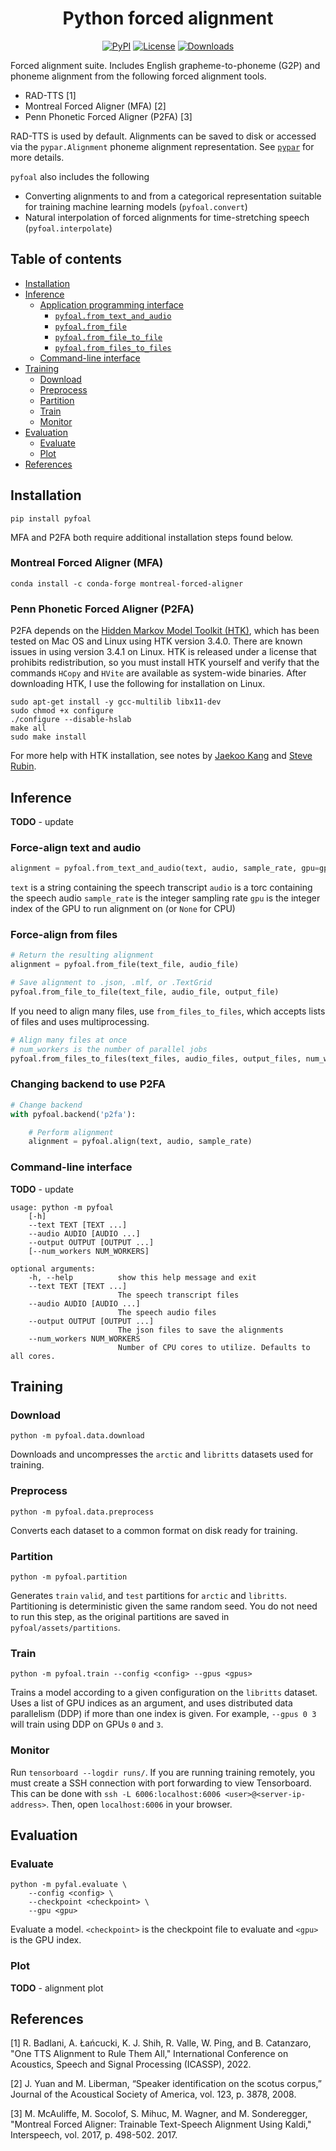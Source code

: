 <h1 align="center">Python forced alignment</h1>
<div align="center">

[![PyPI](https://img.shields.io/pypi/v/pyfoal.svg)](https://pypi.python.org/pypi/pyfoal)
[![License](https://img.shields.io/badge/License-MIT-blue.svg)](https://opensource.org/licenses/MIT)
[![Downloads](https://pepy.tech/badge/pyfoal)](https://pepy.tech/project/pyfoal)

</div>

Forced alignment suite. Includes English grapheme-to-phoneme (G2P) and
phoneme alignment from the following forced alignment tools.
 - RAD-TTS [1]
 - Montreal Forced Aligner (MFA) [2]
 - Penn Phonetic Forced Aligner (P2FA) [3]

RAD-TTS is used by default. Alignments can be saved to disk or accessed via the
`pypar.Alignment` phoneme alignment representation. See
[`pypar`](https://github.com/maxrmorrison/pypar) for more details.

`pyfoal` also includes the following
 - Converting alignments to and from a categorical representation
   suitable for training machine learning models (`pyfoal.convert`)
 - Natural interpolation of forced alignments for time-stretching speech
   (`pyfoal.interpolate`)


## Table of contents

- [Installation](#installation)
- [Inference](#inference)
    * [Application programming interface](#application-programming-interface)
        * [`pyfoal.from_text_and_audio`](#pyfoalfrom_text_and_audio)
        * [`pyfoal.from_file`](#pyfoalfrom_file)
        * [`pyfoal.from_file_to_file`](#pyfoalfrom_file_to_file)
        * [`pyfoal.from_files_to_files`](#pyfoalfrom_files_to_files)
    * [Command-line interface](#command-line-interface)
- [Training](#training)
    * [Download](#download)
    * [Preprocess](#preprocess)
    * [Partition](#partition)
    * [Train](#train)
    * [Monitor](#monitor)
- [Evaluation](#evaluation)
    * [Evaluate](#evaluate)
    * [Plot](#plot)
- [References](#references)


## Installation

`pip install pyfoal`

MFA and P2FA both require additional installation steps found below.


### Montreal Forced Aligner (MFA)

`conda install -c conda-forge montreal-forced-aligner`


### Penn Phonetic Forced Aligner (P2FA)

P2FA depends on the
[Hidden Markov Model Toolkit (HTK)](http://htk.eng.cam.ac.uk/), which has been
tested on Mac OS and Linux using HTK version 3.4.0. There are known issues in
using version 3.4.1 on Linux. HTK is released under a license that prohibits
redistribution, so you must install HTK yourself and verify that the commands
`HCopy` and `HVite` are available as system-wide binaries. After downloading
HTK, I use the following for installation on Linux.

```
sudo apt-get install -y gcc-multilib libx11-dev
sudo chmod +x configure
./configure --disable-hslab
make all
sudo make install
```

For more help with HTK installation, see notes by
[Jaekoo Kang](https://github.com/jaekookang/p2fa_py3#install-htk) and
[Steve Rubin](https://github.com/ucbvislab/p2fa-vislab#install-htk-34-note-341-will-not-work-get-htk-here).


## Inference

**TODO** - update

### Force-align text and audio

```python
alignment = pyfoal.from_text_and_audio(text, audio, sample_rate, gpu=gpu)
```

`text` is a string containing the speech transcript
`audio` is a torc containing the speech audio
`sample_rate` is the integer sampling rate
`gpu` is the integer index of the GPU to run alignment on (or `None` for CPU)


### Force-align from files

```python
# Return the resulting alignment
alignment = pyfoal.from_file(text_file, audio_file)

# Save alignment to .json, .mlf, or .TextGrid
pyfoal.from_file_to_file(text_file, audio_file, output_file)
```

If you need to align many files, use `from_files_to_files`, which accepts
lists of files and uses multiprocessing.

```python
# Align many files at once
# num_workers is the number of parallel jobs
pyfoal.from_files_to_files(text_files, audio_files, output_files, num_workers)
```


### Changing backend to use P2FA

```python
# Change backend
with pyfoal.backend('p2fa'):

    # Perform alignment
    alignment = pyfoal.align(text, audio, sample_rate)
```


### Command-line interface

**TODO** - update

```
usage: python -m pyfoal
    [-h]
    --text TEXT [TEXT ...]
    --audio AUDIO [AUDIO ...]
    --output OUTPUT [OUTPUT ...]
    [--num_workers NUM_WORKERS]

optional arguments:
    -h, --help          show this help message and exit
    --text TEXT [TEXT ...]
                        The speech transcript files
    --audio AUDIO [AUDIO ...]
                        The speech audio files
    --output OUTPUT [OUTPUT ...]
                        The json files to save the alignments
    --num_workers NUM_WORKERS
                        Number of CPU cores to utilize. Defaults to all cores.
```


## Training

### Download

`python -m pyfoal.data.download`

Downloads and uncompresses the `arctic` and `libritts` datasets used for training.


### Preprocess

`python -m pyfoal.data.preprocess`

Converts each dataset to a common format on disk ready for training.


### Partition

`python -m pyfoal.partition`

Generates `train` `valid`, and `test` partitions for `arctic` and `libritts`.
Partitioning is deterministic given the same random seed. You do not need to
run this step, as the original partitions are saved in
`pyfoal/assets/partitions`.


### Train

`python -m pyfoal.train --config <config> --gpus <gpus>`

Trains a model according to a given configuration on the `libritts`
dataset. Uses a list of GPU indices as an argument, and uses distributed
data parallelism (DDP) if more than one index is given. For example,
`--gpus 0 3` will train using DDP on GPUs `0` and `3`.


### Monitor

Run `tensorboard --logdir runs/`. If you are running training remotely, you
must create a SSH connection with port forwarding to view Tensorboard.
This can be done with `ssh -L 6006:localhost:6006 <user>@<server-ip-address>`.
Then, open `localhost:6006` in your browser.


## Evaluation

### Evaluate

```
python -m pyfal.evaluate \
    --config <config> \
    --checkpoint <checkpoint> \
    --gpu <gpu>
```

Evaluate a model. `<checkpoint>` is the checkpoint file to evaluate and `<gpu>`
is the GPU index.

### Plot

**TODO** - alignment plot


## References

[1] R. Badlani, A. Łańcucki, K. J. Shih, R. Valle, W. Ping, and B.
Catanzaro, "One TTS Alignment to Rule Them All," International
Conference on Acoustics, Speech and Signal Processing (ICASSP), 2022.

[2] J. Yuan and M. Liberman, “Speaker identification on the scotus
corpus,” Journal of the Acoustical Society of America, vol. 123, p.
3878, 2008.

[3] M. McAuliffe, M. Socolof, S. Mihuc, M. Wagner, and M. Sonderegger,
"Montreal Forced Aligner: Trainable Text-Speech Alignment Using Kaldi,"
Interspeech, vol. 2017, p. 498-502. 2017.
